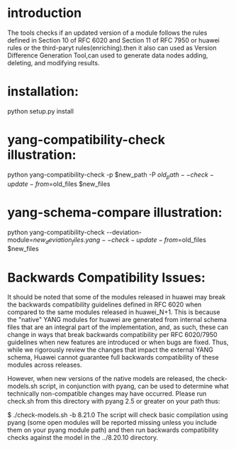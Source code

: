 # introduction
The tools checks if an updated version of a module follows
the rules defined in Section 10 of RFC 6020 and Section 11 of RFC 7950 or 
huawei rules or the third-paryt rules(enriching).then it also can used as Version 
Difference Generation Tool,can used to generate data nodes adding, deleting, and 
modifying  results.


# installation:
python setup.py install 
# yang-compatibility-check illustration:
python yang-compatibility-check -p $new_path -P $old_path --check-update-from=$old_files $new_files
# yang-schema-compare illustration:
python yang-compatibility-check --deviation-module=$new_deviation_files.yang --check-update-from=$old_files $new_files
# Backwards Compatibility Issues:
It should be noted that some of the modules released in huawei may break the backwards compatibility guidelines defined in RFC 6020 when compared to the same modules released in huawei_N+1. This is because the "native" YANG modules for huawei are generated from internal schema files that are an integral part of the implementation, and, as such, these can change in ways that break backwards compatibility per RFC 6020/7950 guidelines when new features are introduced or when bugs are fixed. Thus, while we rigorously review the changes that impact the external YANG schema, Huawei cannot guarantee full backwards compatibility of these modules across releases.

However, when new versions of the native models are released, the check-models.sh script, in conjunction with pyang, can be used to determine what technically non-compatible changes may have occurred. Please run check.sh from this directory with pyang 2.5 or greater on your path thus:

$ ./check-models.sh -b 8.21.0
The script will check basic compilation using pyang (some open modules will be reported missing unless you include them on your pyang module path) and then run backwards compatibility checks against the model in the ../8.20.10 directory. 
